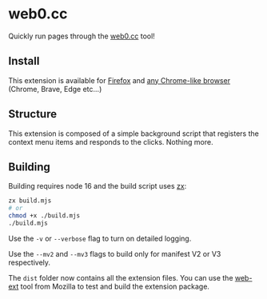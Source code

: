 # web0.cc

Quickly run pages through the [web0.cc](https://web0.cc/) tool!

## Install

This extension is available for [Firefox](https://addons.mozilla.org/en-US/firefox/addon/web0cc/) and [any Chrome-like browser](https://chrome.google.com/webstore/detail/web0cc/cmmhiijhblelpmajphcccpdfhmojlegh) (Chrome, Brave, Edge etc...)

## Structure

This extension is composed of a simple background script that registers the context menu items and responds to the clicks. Nothing more.

## Building

Building requires node 16 and the build script uses [zx](https://www.npmjs.com/package/zx):

```sh
zx build.mjs
# or
chmod +x ./build.mjs
./build.mjs
```

Use the `-v` or `--verbose` flag to turn on detailed logging.

Use the `--mv2` and `--mv3` flags to build only for manifest V2 or V3 respectively.

The `dist` folder now contains all the extension files. You can use the [web-ext](https://www.npmjs.com/package/web-ext) tool from Mozilla to test and build the extension package.
